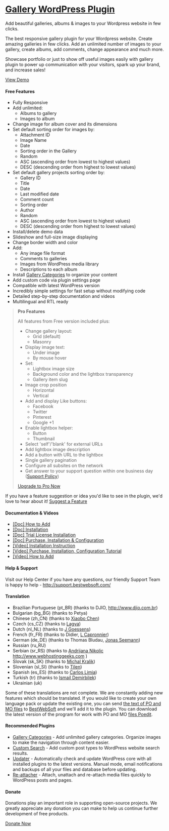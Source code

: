<a href="http://bestwebsoft.com/products/wordpress/plugins/gallery/" target=_blank>Gallery WordPress Plugin</a>
========================

Add beautiful galleries, albums &#38; images to your Wordpress website in few clicks.

<p>The best responsive gallery plugin for your Wordpress website. Create amazing galleries in few clicks. Add an unlimited number of images to your gallery, create albums, add comments, change appearance and much more.</p>

<p>Showcase portfolio or just to show off useful images easily with gallery plugin to power up communication with your visitors, spark up your brand, and increase sales!</p>

<p><a href="http://bestwebsoft.com/demo-for-gallery-pro/">View Demo</a></p>


<div class='video'></div>


<h4>Free Features</h4>

<ul>
<li>Fully Responsive</li>
<li>Add unlimited:

<ul>
<li>Albums to gallery</li>
<li>Images to album</li>
</ul></li>
<li>Change image for album cover and its dimensions</li>
<li>Set default sorting order for images by:

<ul>
<li>Attachment ID</li>
<li>Image Name</li>
<li>Date</li>
<li>Sorting order in the Gallery</li>
<li>Random</li>
<li>ASC (ascending order from lowest to highest values)</li>
<li>DESC (descending order from highest to lowest values)</li>
</ul></li>
<li>Set default gallery projects sorting order by:

<ul>
<li>Gallery ID</li>
<li>Title</li>
<li>Date</li>
<li>Last modified date</li>
<li>Comment count</li>
<li>Sorting order</li>
<li>Author</li>
<li>Random</li>
<li>ASC (ascending order from lowest to highest values)</li>
<li>DESC (descending order from highest to lowest values)</li>
</ul></li>
<li>Install/delete demo data</li>
<li>Slideshow and full-size image displaying</li>
<li>Change border width and color</li>
<li>Add:

<ul>
<li>Any image file format</li>
<li>Comments to galleries</li>
<li>Images from WordPress media library</li>
<li>Descriptions to each album</li>
</ul></li>
<li>Install <a href="http://bestwebsoft.com/products/wordpress/plugins/gallery-categories/">Gallery Categories</a> to organize your content</li>
<li>Add custom code via plugin settings page</li>
<li>Compatible with latest WordPress version</li>
<li>Incredibly simple settings for fast setup without modifying code</li>
<li>Detailed step-by-step documentation and videos</li>
<li>Multilingual and RTL ready</li>
</ul>

<blockquote>
  <p><strong>Pro Features</strong></p>
  
  <p>All features from Free version included plus:</p>
  
  <ul>
  <li>Change gallery layout:
  
  <ul>
  <li>Grid (default)</li>
  <li>Masonry</li>
  </ul></li>
  <li>Display image text:
  
  <ul>
  <li>Under image</li>
  <li>By mouse hover</li>
  </ul></li>
  <li>Set:
  
  <ul>
  <li>Lightbox image size</li>
  <li>Background color and the lightbox transparency</li>
  <li>Gallery item slug</li>
  </ul></li>
  <li>Image crop position
  
  <ul>
  <li>Horizontal</li>
  <li>Vertical</li>
  </ul></li>
  <li>Add and display Like buttons:
  
  <ul>
  <li>Facebook</li>
  <li>Twitter</li>
  <li>Pinterest</li>
  <li>Google +1</li>
  </ul></li>
  <li>Enable lightbox helper:
  
  <ul>
  <li>Button</li>
  <li>Thumbnail</li>
  </ul></li>
  <li>Select 'self'/'blank' for external URLs</li>
  <li>Add lightbox image description</li>
  <li>Add a button with URL to the lightbox</li>
  <li>Single gallery pagination</li>
  <li>Configure all subsites on the network</li>
  <li>Get answer to your support question within one business day (<a href="http://bestwebsoft.com/support-policy/">Support Policy</a>)</li>
  </ul>
  
  <p><a href="http://bestwebsoft.com/products/wordpress/plugins/gallery/?k=57ad5c0c7fe312e2a45ef9a76f47334c">Upgrade to Pro Now</a></p>
</blockquote>

<p>If you have a feature suggestion or idea you'd like to see in the plugin, we'd love to hear about it! <a href="http://support.bestwebsoft.com/hc/en-us/requests/new">Suggest a Feature</a></p>

<h4>Documentation &#38; Videos</h4>

<ul>
<li><a href="https://docs.google.com/document/d/1l4zMhovBgO7rsPIzJk_15v0sdhiCpnjuacoDEfmzGEw/">[Doc] How to Add</a></li>
<li><a href="https://docs.google.com/document/d/1CSkuhf_NrjWlODijrXwyx2lZ_1q5uRw0exTZqz-5fCI/">[Doc] Installation</a></li>
<li><a href="https://docs.google.com/document/d/1koBRu7k9OnOw2Ic3YqmBWjL_KtC3tI8WU1agMa3AYGo/">[Doc] Trial License Installation</a></li>
<li><a href="https://docs.google.com/document/d/1ygAuT1U0k-zM4e3uirlTdpKeJZSTLaSufnqkeOWJn3Q/">[Doc] Purchase, Installation &#38; Configuration</a></li>
<li><a href="https://www.youtube.com/watch?v=3u-Ov-HxZ7U">[Video] Installation Instruction</a></li>
<li><a href="https://www.youtube.com/watch?v=KAbiac-iORw">[Video] Purchase, Installation, Configuration Tutorial</a></li>
<li><a href="http://www.youtube.com/watch?v=-P9o6-APlv0">[Video] How to Add</a></li>
</ul>

<h4>Help &#38; Support</h4>

<p>Visit our Help Center if you have any questions, our friendly Support Team is happy to help - <a href="http://support.bestwebsoft.com/">http://support.bestwebsoft.com/</a></p>

<h4>Translation</h4>

<ul>
<li>Brazilian Portuguese (pt_BR) (thanks to DJIO, <a href="http://www.djio.com.br" rel="nofollow">http://www.djio.com.br</a>)</li>
<li>Bulgarian (bg_BG) (thanks to Petya)</li>
<li>Chinese (zh_CN) (thanks to <a href="mailto:mibcxb@gmail.com">Xiaobo Chen</a>)</li>
<li>Czech (cs_CZ) (thanks to <a href="mailto:lagya@me.com">Lagya</a>)</li>
<li>Dutch (nl_NL) (thanks to <a href="mailto:j.goessens@gmail.com">J Goessens</a>)</li>
<li>French (fr_FR) (thanks to Didier, <a href="mailto:lcapronnier@yahoo.com">L Capronnier</a>)</li>
<li>German (de_DE) (thanks to Thomas Bludau, <a href="mailto:info@ahoidesign.de">Jonas Seemann</a>)</li>
<li>Russian (ru_RU)</li>
<li>Serbian (sr_RS) (thanks to <a href="mailto:andrijanan@webhostinggeeks.com">Andrijana Nikolic</a> <a href="http://www.webhostinggeeks.com" rel="nofollow">http://www.webhostinggeeks.com</a> )</li>
<li>Slovak (sk_SK) (thanks to <a href="mailto:ja@michalkralik.sk">Michal Kralik</a>)</li>
<li>Slovenian (sl_SI) (thanks to <a href="mailto:tilen@divided.si">Tilen</a>)</li>
<li>Spanish (es_ES) (thanks to <a href="mailto:climia@climia.es">Carlos Limia</a>)</li>
<li>Turkish (tr) (thanks to <a href="mailto:ce.demirbilek@gmail.com">Ismail Demirbilek</a>)</li>
<li>Ukrainian (uk)</li>
</ul>

<p>Some of these translations are not complete. We are constantly adding new features which should be translated. If you would like to create your own language pack or update the existing one, you can send <a href="http://codex.wordpress.org/Translating_WordPress">the text of PO and MO files</a> to <a href="http://support.bestwebsoft.com/hc/en-us/requests/new">BestWebSoft</a> and we'll add it to the plugin. You can download the latest version of the program for work with PO and MO <a href="http://www.poedit.net/download.php">files Poedit</a>.</p>

<h4>Recommended Plugins</h4>

<ul>
<li><a href="http://bestwebsoft.com/products/wordpress/plugins/gallery-categories/">Gallery Categories</a> - Add unlimited gallery categories. Organize images to make the navigation through content easier.</li>
<li><a href="http://bestwebsoft.com/products/wordpress/plugins/custom-search/?k=b673f73379683aba054e98fab3bf7743">Custom Search</a> - Add custom post types to WordPress website search results.</li>
<li><a href="http://bestwebsoft.com/products/wordpress/plugins/updater/?k=6ed3f1f40908b8eb7248953196a4753a">Updater</a> - Automatically check and update WordPress core with all installed plugins to the latest versions. Manual mode, email notifications and backups of all your files and database before updating.</li>
<li><a href="http://bestwebsoft.com/products/wordpress/plugins/re-attacher/">Re-attacher</a> - Attach, unattach and re-attach media files quickly to WordPress posts and pages.</li>
</ul>

<h4>Donate</h4>

<p>Donations play an important role in supporting open-source projects. We greatly appreciate any donation you can make to help us continue further development of free products.</p>

<p><a href="http://bestwebsoft.com/donate/">Donate Now</a></p>